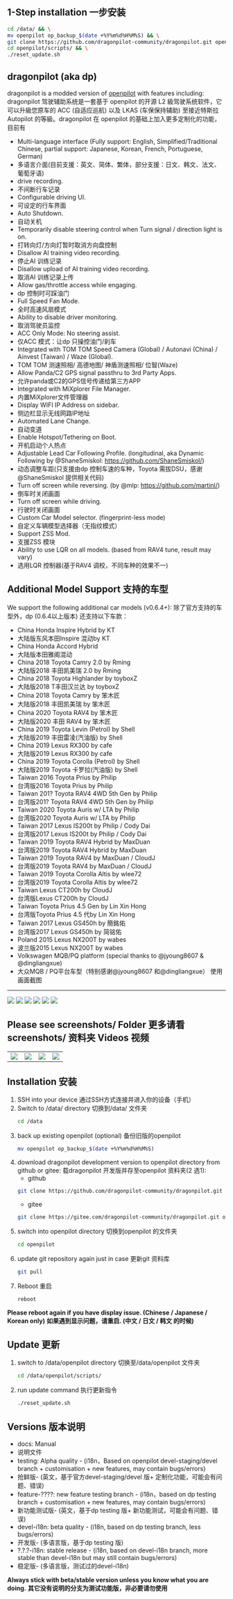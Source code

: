 1-Step installation
一步安装
---
```bash
cd /data/ && \
mv openpilot op_backup_$(date +%Y%m%d%H%M%S) && \
git clone https://github.com/dragonpilot-community/dragonpilot.git openpilot -b devel-i18n && \
cd openpilot/scripts/ && \
./reset_update.sh
```

dragonpilot (aka dp)
---
dragonpilot is a modded version of [openpilot](https://github.com/commaai/openpilot/) with features including:  
dragonpilot 驾驶辅助系统是一套基于 openpilot 的开源 L2 級驾驶系统软件，它可以升級您原车的 ACC (自适应巡航) 以及 LKAS (车保保持辅助) 至接近特斯拉 Autopilot 的等級。dragonpilot 在 openpilot 的基础上加入更多定制化的功能，目前有
* Multi-language interface (Fully support: English, Simplified/Traditional Chinese, partial support: Japanese, Korean, French, Portuguese, German)
* 多语言介面(目前支援：英文、简体、繁体，部分支援：日文、韩文、法文、葡萄牙语)
* drive recording.
* 不间断行车记录
* Configurable driving UI.
* 可设定的行车界面
* Auto Shutdown.
* 自动关机
* Temporarily disable steering control when Turn signal / direction light is on.
* 打转向灯/方向灯暂时取消方向盘控制
* Disallow AI training video recording.
* 停止AI 训练记录
* Disallow upload of AI training video recording.
* 取消AI 训练记录上传
* Allow gas/throttle access while engaging.
* dp 控制时可踩油门
* Full Speed Fan Mode.
* 全时高速风扇模式
* Ability to disable driver monitoring.
* 取消驾驶员监控
* ACC Only Mode: No steering assist.
* 仅ACC 模式：让dp 只操控油门/刹车
* Integrated with TOM TOM Speed Camera (Global) / Autonavi (China) / Ainvest (Taiwan) / Waze (Global).
* TOM TOM 测速照相/ 高德地图/ 神盾测速照相/ 位智(Waze)
* Allow Panda/C2 GPS signal passthru to 3rd Party Apps. 
* 允许panda或C2的GPS信号传递给第三方APP
* Integrated with MiXplorer File Manager.
* 内置MiXplorer文件管理器
* Display WIFI IP Address on sidebar.
* 侧边栏显示无线网路IP地址
* Automated Lane Change.
* 自动变道
* Enable Hotspot/Tethering on Boot.
* 开机启动个人热点
* Adjustable Lead Car Following Profile. (longitudinal, aka Dynamic Following by @ShaneSmiskol: https://github.com/ShaneSmiskol/)
* 动态调整车距(只支援由dp 控制车速的车种，Toyota 需拔DSU，感谢@ShaneSmiskol 提供相关代码)
* Turn off screen while reversing. (by @mlp: https://github.com/martinl/)
* 倒车时关闭画面
* Turn off screen while driving.
* 行驶时关闭画面
* Custom Car Model selector. (fingerprint-less mode)
* 自定义车辆模型选择器（无指纹模式）
* Support ZSS Mod.
* 支援ZSS 模块
* Ability to use LQR on all models. (based from RAV4 tune, result may vary)
* 选用LQR 控制器(基于RAV4 调校，不同车种的效果不一)

Additional Model Support
支持的车型
---
We support the following additional car models (v0.6.4+):
除了官方支持的车型外，dp (0.6.4以上版本) 还支持以下车款：
* China Honda Inspire Hybrid by KT
* 大陆版东风本田Inspire 混动by KT
* China Honda Accord Hybrid
* 大陆版本田雅阁混动
* China 2018 Toyota Camry 2.0 by Rming
* 大陆版2018 丰田凯美瑞 2.0 by Rming
* China 2018 Toyota Highlander by toyboxZ
* 大陆版2018 T丰田汉兰达 by toyboxZ
* China 2018 Toyota Camry by 笨木匠
* 大陆版2018 丰田凯美瑞 by 笨木匠
* China 2020 Toyota RAV4 by 笨木匠
* 大陆版2020 丰田 RAV4 by 笨木匠
* China 2019 Toyota Levin (Petrol) by Shell
* 大陆版2019 丰田雷凌(汽油版) by Shell
* China 2019 Lexus RX300 by cafe
* 大陆版2019 Lexus RX300 by cafe
* China 2019 Toyota Corolla (Petrol) by Shell
* 大陆版2019 Toyota 卡罗拉(汽油版) by Shell
* Taiwan 2016 Toyota Prius by Philip
* 台湾版2016 Toyota Prius by Philip
* Taiwan 201? Toyota RAV4 4WD 5th Gen by Philip
* 台湾版201? Toyota RAV4 4WD 5th Gen by Philip
* Taiwan 2020 Toyota Auris w/ LTA by Philip
* 台湾版2020 Toyota Auris w/ LTA by Philip
* Taiwan 2017 Lexus IS200t by Philip / Cody Dai
* 台湾版2017 Lexus IS200t by Philip / Cody Dai
* Taiwan 2019 Toyota RAV4 Hybrid by MaxDuan
* 台湾版2019 Toyota RAV4 Hybrid by MaxDuan
* Taiwan 2019 Toyota RAV4 by MaxDuan / CloudJ
* 台湾版2019 Toyota RAV4 by MaxDuan / CloudJ
* Taiwan 2019 Toyota Corolla Altis by wlee72
* 台湾版2019 Toyota Corolla Altis by wlee72
* Taiwan Lexus CT200h by CloudJ
* 台湾版Lexus CT200h by CloudJ
* Taiwan Toyota Prius 4.5 Gen by Lin Xin Hong
* 台湾版Toyota Prius 4.5 代by Lin Xin Hong
* Taiwan 2017 Lexus GS450h by 簡銘佑
* 台湾版2017 Lexus GS450h by 简铭佑
* Poland 2015 Lexus NX200T by wabes
* 波兰版2015 Lexus NX200T by wabes
* Volkswagen MQB/PQ platform (special thanks to @jyoung8607 & @dingliangxue)
* 大众MQB / PQ平台车型（特别感谢@jyoung8607 和@dingliangxue）
使用画面截图
---
![](dp_1.png) ![](dp_2.png) ![](dp_3.png) ![](dp_4.png) ![](dp_5.png) ![](dp_6.png)

**Please see screenshots/ Folder**
**更多请看screenshots/ 资料夹**
Videos
视频
---
<table>
  <tr>
    <td><a href="https://www.youtube.com/watch?v=-Womm0aO8Cc" title="YouTube" rel="noopener"><img src="http://i3.ytimg.com/vi/-Womm0aO8Cc/hqdefault.jpg"></a></td>
    <td><a href="https://www.youtube.com/watch?v=ACrHqodnhKI" title="YouTube" rel="noopener"><img src="http://i3.ytimg.com/vi/ACrHqodnhKI/hqdefault.jpg"></a></td>
    <td><a href="https://www.youtube.com/watch?v=lovEJU_Y7eI" title="YouTube" rel="noopener"><img src="http://i3.ytimg.com/vi/lovEJU_Y7eI/hqdefault.jpg"></a></td>
    <td><a href="https://www.youtube.com/watch?v=fb0KEZgqH1Y" title="YouTube" rel="noopener"><img src="http://i3.ytimg.com/vi/fb0KEZgqH1Y/hqdefault.jpg"></a></td>
  </tr>
</table>

Installation
安装
---
 
1. SSH into your device
通过SSH方式连接并进入你的设备（手机）
2. Switch to /data/ directory 
切换到/data/ 文件夹
    ```bash
    cd /data
    ```
3. back up existing openpilot (optional)
备份旧版的openpilot
    ```bash
    mv openpilot op_backup_$(date +%Y%m%d%H%M%S)
    ```
4. download dragonpilot development version to openpilot directory from github or gitee:
载dragonpilot 开发版并存至openpilot 资料夹(2 选1):
    * github 
    ```bash
    git clone https://github.com/dragonpilot-community/dragonpilot.git openpilot -b devel-i18n
    ```
    * gitee
    ```bash 
    git clone https://gitee.com/dragonpilot-community/dragonpilot.git openpilot -b devel-i18n
    ```
5. switch into openpilot directory
切换到openpilot 的文件夹
    ```bash
    cd openpilot
    ```
6. update git repository again just in case
更新git 资料库
    ```bash
    git pull
    ```
7.  Reboot
重启
    ```bash
    reboot
    ```

**Please reboot again if you have display issue. (Chinese / Japanese / Korean only)**
**如果遇到显示问题，请重启. (中文 / 日文 / 韩文 的时候)**

Update
更新
---
1. switch to /data/openpilot directory 
切换至/data/openpilot 文件夹
    ```bash
    cd /data/openpilot/scripts/
    ```
2. run update command
执行更新指令
    ```bash
    ./reset_update.sh
    ```

Versions
版本说明
---
* docs: Manual
* 说明文件
* testing: Alpha quality - (i18n，Based on openpilot devel-staging/devel branch + customisation + new features, may contain bugs/errors)
* 抢鲜版- (英文，基于官方devel-staging/devel 版+ 定制化功能，可能会有问题、错误)
* feature-????: new feature testing branch - (i18n，based on dp testing branch + customisation + new features, may contain bugs/errors)
* 新功能测试版- (英文，基于dp testing 版+ 新功能测试，可能会有问题、错误)
* devel-i18n: beta quality - (i18n, based on dp testing branch, less bugs/errors)
* 开发版- (多语言版，基于dp testing 版)
* ?.?.?-i18n: stable release - (i18n, based on devel-i18n branch, more stable than devel-i18n but may still contain bugs/errors)
* 稳定版- (多语言版，测试过的devel-i18n)

**Always stick with beta/stable version unless you know what you are doing.**
**其它没有说明的分支为测试功能版，非必要请勿使用**
